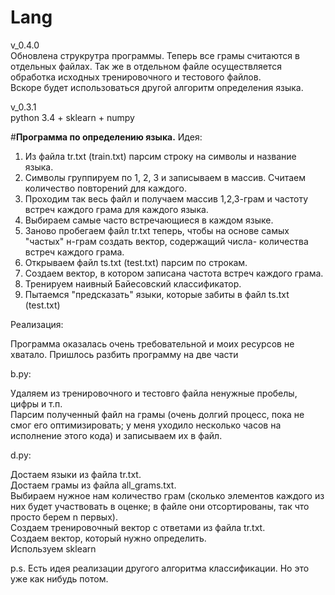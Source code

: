 # Lang
v_0.4.0  
Обновлена струкрутра программы. Теперь все грамы считаются в отдельных файлах. Так же в отдельном файле осуществляется обработка исходных тренировочного и тестового файлов.  
Вскоре будет использоваться другой алгоритм определения языка.  


v_0.3.1  
python 3.4 + sklearn + numpy


#<b>Программа по определению языка.</b>
Идея: 

1. Из файла tr.txt (train.txt) парсим строку на символы и название языка.
2. Символы группируем по 1, 2, 3 и записываем в массив. Считаем количество повторений для каждого. 
3. Проходим так весь файл и получаем массив 1,2,3-грам и частоту встреч каждого грама для каждого языка.
4. Выбираем самые часто встречающиеся в каждом языке.
5. Заново пробегаем файл tr.txt теперь, чтобы на основе самых "частых" н-грам создать вектор, содержащий числа- количества встреч каждого грама.
6. Открываем файл ts.txt (test.txt) парсим по строкам.
7. Создаем вектор, в котором записана частота встреч каждого грама.
8. Тренируем наивный Байесовский классификатор.
9. Пытаемся "предсказать" языки, которые забиты в файл ts.txt (test.txt)

Реализация:

Программа оказалась очень требовательной и моих ресурсов не хватало. Пришлось разбить программу на две части

b.py:

Удаляем из тренировочного и тестовго файла ненужные пробелы, цифры и т.п.  
Парсим полученный файл на грамы (очень долгий процесс, пока не смог его оптимизировать; у меня уходило несколько часов на исполнение этого кода) и записываем их в файл.  

d.py:

Достаем языки из файла tr.txt.  
Достаем грамы из файла all_grams.txt.  
Выбираем нужное нам количество грам (сколько элементов каждого из них будет участвовать в оценке; в файле они отсортированы, так что просто берем n первых).  
Создаем тренировочный вектор с ответами из файла tr.txt.  
Создаем вектор, который нужно определить.  
Используем sklearn  

p.s. Есть идея реализации другого алгоритма классификации. Но это уже как нибудь потом.

